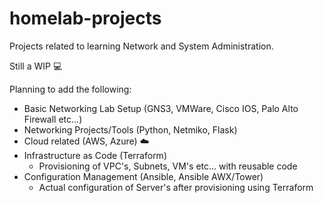 # homelab-projects
Projects related to learning Network and System Administration.

Still a WIP :computer:

Planning to add the following:
- Basic Networking Lab Setup (GNS3, VMWare, Cisco IOS, Palo Alto Firewall etc...)
- Networking Projects/Tools (Python, Netmiko, Flask)
- Cloud related (AWS, Azure) ☁️
- Infrastructure as Code (Terraform)
    - Provisioning of VPC's, Subnets, VM's etc... with reusable code
- Configuration Management (Ansible, Ansible AWX/Tower)
    - Actual configuration of Server's after provisioning using Terraform
